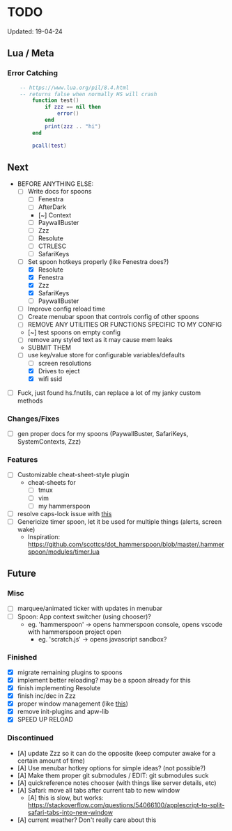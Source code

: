 # TODO

Updated: 19-04-24

## Lua / Meta

### Error Catching

```lua
    -- https://www.lua.org/pil/8.4.html
    -- returns false when normally HS will crash
        function test()
            if zzz == nil then
                error()
            end
            print(zzz .. "hi")
        end

        pcall(test)
```

## Next

- BEFORE ANYTHING ELSE:
  - [ ] Write docs for spoons
    - [ ] Fenestra
    - [ ] AfterDark
    - [~] Context
    - [ ] PaywallBuster
    - [ ] Zzz
    - [ ] Resolute
    - [ ] CTRLESC
    - [ ] SafariKeys
  - [ ] Set spoon hotkeys properly (like Fenestra does?)
    - [x] Resolute
    - [x] Fenestra
    - [x] Zzz
    - [x] SafariKeys
    - [ ] PaywallBuster
  - [ ] Improve config reload time
  - [ ] Create menubar spoon that controls config of other spoons
  - [ ] REMOVE ANY UTILITIES OR FUNCTIONS SPECIFIC TO MY CONFIG
  - [~] test spoons on empty config
  - [ ] remove any styled text as it may cause mem leaks
  - SUBMIT THEM
  - [ ] use key/value store for configurable variables/defaults
    - [ ] screen resolutions
    - [x] Drives to eject
    - [x] wifi ssid
- [ ] Fuck, just found hs.fnutils, can replace a lot of my janky custom methods

### Changes/Fixes

- [ ] gen proper docs for my spoons (PaywallBuster, SafariKeys, SystemContexts, Zzz)

### Features

- [ ] Customizable cheat-sheet-style plugin
  - cheat-sheets for
    - [ ] tmux
    - [ ] vim
    - [ ] my hammerspoon
- [ ] resolve caps-lock issue with [this](https://gist.github.com/townewgokgok/f2161047b790a2984e438471f383010e)
- [ ] Genericize timer spoon, let it be used for multiple things (alerts, screen wake)
  - Inspiration: <https://github.com/scottcs/dot_hammerspoon/blob/master/.hammerspoon/modules/timer.lua>

## Future

### Misc

- [ ] marquee/animated ticker with updates in menubar
- [ ] Spoon: App context switcher (using chooser)?
  - eg. 'hammerspoon' -> opens hammerspoon console, opens vscode with hammerspoon project open
    - eg. 'scratch.js' -> opens javascript sandbox?

### Finished

- [x] migrate remaining plugins to spoons
- [x] implement better reloading? may be a spoon already for this
- [x] finish implementing Resolute
- [x] finish inc/dec in Zzz
- [x] proper window management (like [this](https://github.com/binesiyu/hammerspoon/blob/c47456e6d1eef0b161fe6784cab9a648eab83b51/ws.lua))
- [x] remove init-plugins and apw-lib
- [x] SPEED UP RELOAD

### Discontinued

- [A] update Zzz so it can do the opposite (keep computer awake for a certain amount of time)
- [A] Use menubar hotkey options for simple ideas? (not possible?)
- [A] Make them proper git submodules / EDIT: git submodules suck
- [A] quickreference notes chooser (with things like server details, etc)
- [A] Safari: move all tabs after current tab to new window
  - [A] this is slow, but works: <https://stackoverflow.com/questions/54066100/applescript-to-split-safari-tabs-into-new-window>
- [A] current weather? Don't really care about this
